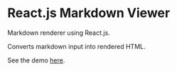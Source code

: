 # React.js Markdown Viewer
Markdown renderer using React.js.

Converts markdown input into rendered HTML.

See the demo [here](http://blog.typenull.com/projects/react-markdown-viewer/).
